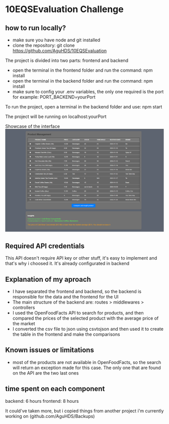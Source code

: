 # 10EQSEvaluation Challenge

## how to run locally?

* make sure you have node and git installed
* clone the repository: git clone https://github.com/AguHDS/10EQSEvaluation

The project is divided into two parts: frontend and backend

* open the terminal in the frontend folder and run the command: npm install
* open the terminal in the backend folder and run the command: npm install
* make sure to config your .env variables, the only one required is the port
for example:
PORT_BACKEND=yourPort

To run the project, open a terminal in the backend folder and use: npm start

The project will be running on localhost:yourPort

Showcase of the interface
![Showcase](Showcase.png)

## Required API credentials
This API doesn't require API key or other stuff, it's easy to implement and that's why i choosed it. It's already configurated in backend

## Explanation of my aproach
- I have separated the frontend and backend, so the backend is responsible for the data and the frontend for the UI
- The main structure of the backend are: routes > middlewares > controllers
- I used the OpenFoodFacts API to search for products, and then compared the prices of the selected product with the average price of the market
- I converted the csv file to json using csvtojson and then used it to create the table in the frontend and make the comparisons

## Known issues or limitations
- most of the products are not available in OpenFoodFacts, so the search will return an exception made for this case.
The only one that are found on the API are the two last ones

## time spent on each component
backend: 6 hours
frontend: 8 hours

It could've taken more, but i copied things from another project i'm currently working on (github.com/AguHDS/Backups)